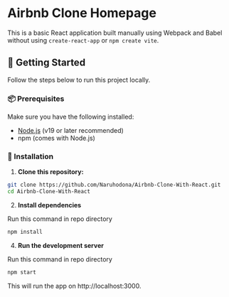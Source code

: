 # Airbnb Clone Homepage

This is a basic React application built manually using Webpack and Babel without using `create-react-app` or `npm create vite`.

## 🚀 Getting Started

Follow the steps below to run this project locally.

### 📦 Prerequisites

Make sure you have the following installed:

- [Node.js](https://nodejs.org/) (v19 or later recommended)
- npm (comes with Node.js)

### 🔧 Installation

1. **Clone this repository:**

```bash
git clone https://github.com/Naruhodona/Airbnb-Clone-With-React.git
cd Airbnb-Clone-With-React
```

2. **Install dependencies**

Run this command in repo directory
```bash
npm install
```

4. **Run the development server**

Run this command in repo directory

```bash
npm start
```

This will run the app on http://localhost:3000.
